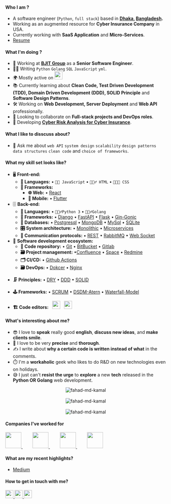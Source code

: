 #### Who I am ?
- A software engineer (`Python`, `full stack`) based in **[Dhaka](https://en.wikipedia.org/wiki/Dhaka), [Bangladesh](https://en.wikipedia.org/wiki/Bangladesh).** 
- Working as an augmented resource for **Cyber Insurance Company** in USA.
- Currently working with **SaaS Application** and **Micro-Services**.
- [Resume](https://flowcv.com/resume/69kur1fdef)

#### What I'm doing ?
- 🏢 Working at **[BJIT Group](https://bjitgroup.com/)** as a **Senior Software Engineer**.
- 👨‍💻 Writing `Python` `Golang` `SQL` `JavaScript` `yml`.
- 🌍 Mostly active on <a href="https://www.linkedin.com/in/fahad-md-kamal"><img src="https://cdn-icons-png.flaticon.com/512/174/174857.png" height=25></a>
- 📚 Currently learning about **Clean Code, Test Driven Development (TDD), Domain Driven Development (DDD), SOLID Principle** and **Software Design Patterns**.
- 🛠️ Working on **Web Development, Server Deployment** and **Web API** professionally.
- 👯 Looking to collaborate on **Full-stack projects and DevOps roles**.
- 🥰 Developing **[Cyber Risk Analysis for Cyber Insurance](https://cyrisk.com/blog/10-cyber-insurtech-companies-driving-innovation-for-the-industry)**.
#### What I like to disscuss about? 
- 💬 Ask me about `web API` `system design` `scalability` `design patterns` `data structures` `clean code` and `choice of frameworks`.
#### What my skill set looks like?
- 🖥 **Front-end:** 
  - **📜 Languages:** • `🧙🏻 JavaScript` • `🧚🏻‍♂️ HTML` • `👨🏻‍🎨 CSS`
  - **🔬 Frameworks:**  
    - **🌐 Web:** • [React](https://reactjs.org/)
    - **📱 Mobile:** • [Flutter](https://flutter.dev/)
- 🗄️ **Back-end:**
  - **📜 Languages:** • `🧙🏻‍♂️Python 3` • `🧙🏻‍♂️Golang`
  - **🔭 Frameworks:** • [Django](https://www.djangoproject.com/) • [FastAPI](https://fastapi.tiangolo.com/) • [Flask](https://fastapi.tiangolo.com/) • [Gin-Gonic](https://gin-gonic.com/) 
  - **💾 Databases:** • [Postgresql](https://www.postgresql.org/) • [MongoDB](https://www.mongodb.com/) • [MySql](https://www.mysql.com/) • [SQLite](https://www.sqlite.org/)
  - **🎛 System architecture:** • [Monolithic](https://microservices.io/patterns/monolithic.html) • [Microservices](https://microservices.io/patterns/microservices.html)
  - **🔌 Communication protocols:** • [REST](https://docs.microsoft.com/en-us/azure/architecture/best-practices/api-design) • [RabbitMQ](https://www.rabbitmq.com/) • [Web Socket](https://developer.mozilla.org/en-US/docs/Web/API/WebSockets_API)
- 🎡 **Software development ecosystem:**
  - **📁 Code repository:** • [Git](https://git-scm.com/) • [BitBucket](https://bitbucket.org/product) • [Gitlab](https://gitlab.com/)
  - **🗃 Project management:** •[Confluence](https://www.atlassian.com/software/confluence/resources/guides/get-started/overview#about-confluence) • [Space](https://www.jetbrains.com/space/) • [Redmine](https://www.redmine.org/)
  - **🗂 CI/CD:** • [Github Actions](https://docs.github.com/en/actions)
  - **🗃 DevOps:** • [Dokcer](https://www.docker.com/) • [Nginx](https://www.nginx.com/) 
<!-- - 🧙‍♂️ **Coding pattern & principles:**
  - **⚒ Patterns:**  • [Mediator](https://en.wikipedia.org/wiki/Mediator_pattern) • [Bridge](https://en.wikipedia.org/wiki/Bridge_pattern) • [CQRS](https://en.wikipedia.org/wiki/Command%E2%80%93query_separation#Command_Query_Responsibility_Separation) • [MVVM](https://en.wikipedia.org/wiki/Model%E2%80%93view%E2%80%93viewmodel) • [MVC](https://en.wikipedia.org/wiki/Model%E2%80%93view%E2%80%93controller) • [SAGA](https://microservices.io/patterns/data/saga.html) • [Event Sourcing](https://microservices.io/patterns/data/event-sourcing.html) • [Message Queuing](https://www.cloudamqp.com/blog/what-is-message-queuing.html) -->
<!--   • [ACID](https://en.wikipedia.org/wiki/ACID) -->
  - **🗜 Principles:** • [DRY](https://en.wikipedia.org/wiki/Don%27t_repeat_yourself#:~:text=%22Don%27t%20repeat%20yourself%22,data%20normalization%20to%20avoid%20redundancy.) • [DDD](https://en.wikipedia.org/wiki/Domain-driven_design) • [SOLID](https://www.digitalocean.com/community/conceptual_articles/s-o-l-i-d-the-first-five-principles-of-object-oriented-design)
  - **🕹 Frameworks:** • [SCRUM](https://www.scrum.org/) • [DSDM-Atern](https://www.agilebusiness.org/dsdm-project-framework.html) • [Waterfall-Model](https://en.wikipedia.org/wiki/Waterfall_model)
  
- **🏗️ Code editors:**
&nbsp;
<a href="https://www.jetbrains.com/pycharm/"><img src="https://upload.wikimedia.org/wikipedia/commons/1/1d/PyCharm_Icon.svg" height=25></a>
&nbsp;
<a href="https://code.visualstudio.com/"><img src="https://seeklogo.com/images/V/visual-studio-code-logo-449D71944F-seeklogo.com.png" height=25></a> 
<!-- <a href="https://visualstudio.microsoft.com/"><img src="https://1000logos.net/wp-content/uploads/2020/08/Visual-Studio-Logo.png" height=25></a> -->
  
#### What's interesting about me?  
  - 😎 I love to **speak** really good **english**, **discuss new ideas**, and **make clients smile**.
  - 🧐 I love to be very **precise** and **thorough**.
  - ✍️ I write about **why a certain code is written instead of what** in the comments.
  - ⏱️ I'm a **workaholic** geek who likes to do R&D on new technologies even on holidays.
  - 😅 I just can't **resist the urge** to **explore** a new **tech** released in the **Python OR Golang** web development.


<!--Github Stats-->
<p align="center">  
  <img align="center" src="https://github-readme-stats.vercel.app/api/top-langs?username=fahad-md-kamal&show_icons=true&locale=en&layout=compact&theme=nord&show_icons=true&count_private=true&hide=contribs&line_height=40" alt="fahad-md-kamal" />
<br>
<br>
<img align="center" src="https://github-readme-stats.vercel.app/api?username=fahad-md-kamal&show_icons=true&locale=en&hide_title=true&theme=nord&show_icons=true&count_private=true&hide=contribs&line_height=40" alt="fahad-md-kamal" />
<br>
<br>
<img align="center" src="https://github-readme-streak-stats.herokuapp.com/?user=fahad-md-kamal&theme=nord&show_icons=true&count_private=true&hide=contribs&line_height=40" alt="fahad-md-kamal" /> 
</p>

#### Companies I've worked for
<p left="center">
  <a href="https://bjitgroup.com/">
    <img src="https://bjitgroup.com:443/static/svg/common/bjit-logo2.svg" height=50>
    </a> &nbsp; &nbsp; &nbsp; &nbsp;
  <a href="https://genex.digital/">
    <img src="https://uploads-ssl.webflow.com/62b2bfb8066ae01a203984c0/6304874c60f872afff6816a7_Mevrik%20logo.svg" height=50>
    </a> &nbsp; &nbsp; &nbsp; &nbsp;
  <a href="https://www.aleshatech.net/">
    <img src="https://www.aleshatech.net/wp-content/uploads/2021/12/Alesha-Tech-New-Logo.png" height=50> 
  </a> &nbsp; &nbsp; &nbsp; &nbsp;
  <a href="https://dreamarray.com/">
    <img src="https://dreamarray.com/newda/wp-content/uploads/2023/05/da_icon.png" height=50>
  </a>
</p>

#### What are my recent highlights?
- [Medium](https://medium.com/@fahadmdkamal)


#### How to get in touch with me?
<p left="center">
<a href="https://twitter.com/FahadMdKamal" target="_blank">
  <img src="https://img.shields.io/badge/twitter-%231DA1F2.svg?&style=for-the-badge&logo=twitter&logoColor=white" height=25>
</a> 
<a href="https://www.linkedin.com/in/fahad-md-kamal" target="_blank">
  <img src="https://img.shields.io/badge/linkedin-%230077B5.svg?&style=for-the-badge&logo=linkedin&logoColor=white" height=25>
</a> 
<!-- <a href="https://www.facebook.com/Anonymus7/" target="_blank">
  <img src="https://img.shields.io/badge/Facebook-1877F2?style=for-the-badge&logo=facebook&logoColor=white" height=25>
</a> -->
<a href="mailto:faahad.hossain@gmail.com">
  <img src="https://img.shields.io/badge/Gmail-D14836?style=for-the-badge&logo=gmail&logoColor=white" height=25>
</a>
</p>
